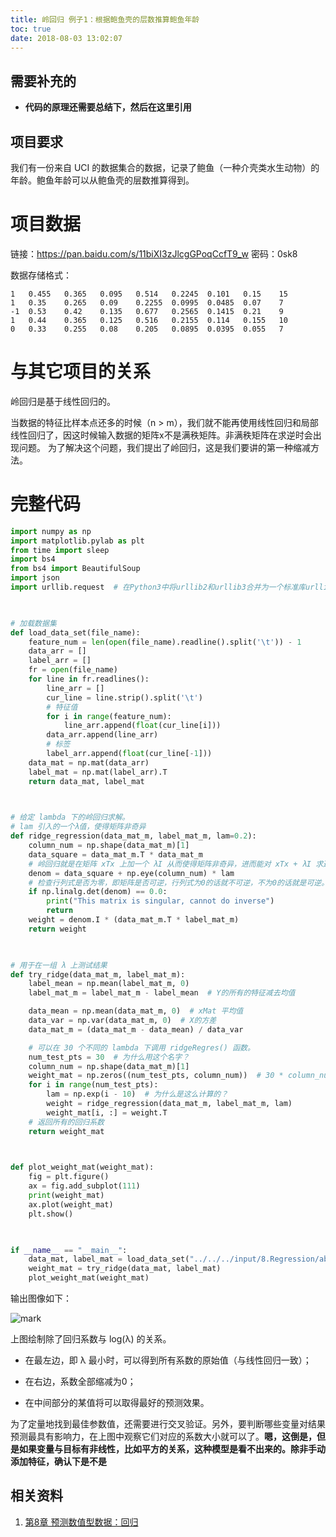 ```yaml
---
title: 岭回归 例子1：根据鲍鱼壳的层数推算鲍鱼年龄
toc: true
date: 2018-08-03 13:02:07
---
```



## 需要补充的

* **代码的原理还需要总结下，然后在这里引用**




## 项目要求


我们有一份来自 UCI 的数据集合的数据，记录了鲍鱼（一种介壳类水生动物）的年龄。鲍鱼年龄可以从鲍鱼壳的层数推算得到。


# 项目数据


链接：https://pan.baidu.com/s/11biXI3zJlcgGPoqCcfT9_w 密码：0sk8

数据存储格式：


```
1   0.455   0.365   0.095   0.514   0.2245  0.101   0.15    15
1   0.35    0.265   0.09    0.2255  0.0995  0.0485  0.07    7
-1  0.53    0.42    0.135   0.677   0.2565  0.1415  0.21    9
1   0.44    0.365   0.125   0.516   0.2155  0.114   0.155   10
0   0.33    0.255   0.08    0.205   0.0895  0.0395  0.055   7
```




# 与其它项目的关系


岭回归是基于线性回归的。

当数据的特征比样本点还多的时候（n > m），我们就不能再使用线性回归和局部线性回归了，因这时候输入数据的矩阵x不是满秩矩阵。非满秩矩阵在求逆时会出现问题。 为了解决这个问题，我们提出了岭回归，这是我们要讲的第一种缩减方法。


# 完整代码



```python
import numpy as np
import matplotlib.pylab as plt
from time import sleep
import bs4
from bs4 import BeautifulSoup
import json
import urllib.request  # 在Python3中将urllib2和urllib3合并为一个标准库urllib,其中的urllib2.urlopen更改为urllib.request.urlopen


​
# 加载数据集
def load_data_set(file_name):
    feature_num = len(open(file_name).readline().split('\t')) - 1
    data_arr = []
    label_arr = []
    fr = open(file_name)
    for line in fr.readlines():
        line_arr = []
        cur_line = line.strip().split('\t')
        # 特征值
        for i in range(feature_num):
            line_arr.append(float(cur_line[i]))
        data_arr.append(line_arr)
        # 标签
        label_arr.append(float(cur_line[-1]))
    data_mat = np.mat(data_arr)
    label_mat = np.mat(label_arr).T
    return data_mat, label_mat


​
# 给定 lambda 下的岭回归求解。
# lam 引入的一个λ值，使得矩阵非奇异
def ridge_regression(data_mat_m, label_mat_m, lam=0.2):
    column_num = np.shape(data_mat_m)[1]
    data_square = data_mat_m.T * data_mat_m
    # 岭回归就是在矩阵 xTx 上加一个 λI 从而使得矩阵非奇异，进而能对 xTx + λI 求逆
    denom = data_square + np.eye(column_num) * lam
    # 检查行列式是否为零，即矩阵是否可逆，行列式为0的话就不可逆，不为0的话就是可逆。
    if np.linalg.det(denom) == 0.0:
        print("This matrix is singular, cannot do inverse")
        return
    weight = denom.I * (data_mat_m.T * label_mat_m)
    return weight


​
# 用于在一组 λ 上测试结果
def try_ridge(data_mat_m, label_mat_m):
    label_mean = np.mean(label_mat_m, 0)
    label_mat_m = label_mat_m - label_mean  # Y的所有的特征减去均值

    data_mean = np.mean(data_mat_m, 0)  # xMat 平均值
    data_var = np.var(data_mat_m, 0)  # X的方差
    data_mat_m = (data_mat_m - data_mean) / data_var

    # 可以在 30 个不同的 lambda 下调用 ridgeRegres() 函数。
    num_test_pts = 30  # 为什么用这个名字？
    column_num = np.shape(data_mat_m)[1]
    weight_mat = np.zeros((num_test_pts, column_num))  # 30 * column_num
    for i in range(num_test_pts):
        lam = np.exp(i - 10)  # 为什么是这么计算的？
        weight = ridge_regression(data_mat_m, label_mat_m, lam)
        weight_mat[i, :] = weight.T
    # 返回所有的回归系数
    return weight_mat


​
def plot_weight_mat(weight_mat):
    fig = plt.figure()
    ax = fig.add_subplot(111)
    print(weight_mat)
    ax.plot(weight_mat)
    plt.show()


​
if __name__ == "__main__":
    data_mat, label_mat = load_data_set("../../../input/8.Regression/abalone.txt")
    weight_mat = try_ridge(data_mat, label_mat)
    plot_weight_mat(weight_mat)
```

输出图像如下：


![mark](http://images.iterate.site/blog/image/180727/6lle5J2LLH.png?imageslim)

上图绘制除了回归系数与 log(λ) 的关系。




  * 在最左边，即 λ 最小时，可以得到所有系数的原始值（与线性回归一致）；

  * 在右边，系数全部缩减为0；

  * 在中间部分的某值将可以取得最好的预测效果。


为了定量地找到最佳参数值，还需要进行交叉验证。另外，要判断哪些变量对结果预测最具有影响力，在上图中观察它们对应的系数大小就可以了。**嗯，这倒是，但是如果变量与目标有非线性，比如平方的关系，这种模型是看不出来的。除非手动添加特征，确认下是不是**




## 相关资料

1. [第8章 预测数值型数据：回归](http://ml.apachecn.org/mlia/regress/)
